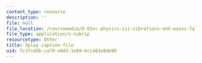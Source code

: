 ```yaml
---
content_type: resource
description: ''
file: null
file_location: /coursemedia/8-03sc-physics-iii-vibrations-and-waves-fall-2016/fc3fcddbca70e8d31e896cc481e8de99_FCFpaKcpuXQ.srt
file_type: application/x-subrip
resourcetype: Other
title: 3play caption file
uid: fc3fcddb-ca70-e8d3-1e89-6cc481e8de99
---
```

